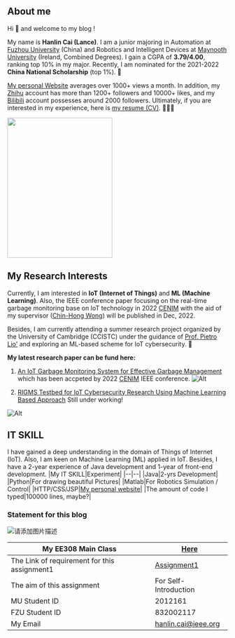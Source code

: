 ## About me
Hi 👋 and welcome to my blog !

My name is **Hanlin Cai (Lance)**. I am a junior majoring in Automation at [Fuzhou University] (China) and Robotics and Intelligent Devices at [Maynooth University] (Ireland, Combined Degrees). I gain a CGPA of **3.79/4.00**, ranking top 10% in my major. Recently, I am nominated for the 2021-2022 **China National Scholarship** (top 1%). 🎊

[My personal Website] averages over 1000+ views a month. In addition, my [Zhihu] account has more than 1200+ followers and 10000+ likes, and my [Bilibili] account possesses around 2000 followers. Ultimately, if you are interested in my experience, here is [my resume (CV)]. 👨🏻‍💻

<img src="https://www.caihanlin.com/caihanlin.jpg" class="floatpic" width="240" height="320">


## My Research Interests
Currently, I am interested in **IoT (Internet of Things)** and **ML (Machine Learning)**. Also, the IEEE conference paper focusing on the real-time garbage monitoring base on IoT technology in 2022 [CENIM]  with the aid of my supervisor ([Chin-Hong Wong]) will be published in Dec, 2022. 

Besides, I am currently attending a summer research project organized by the University of Cambridge (CCISTC) under the guidance of [Prof. Pietro Lio'] and exploring an ML-based scheme for IoT cybersecurity. 🚀


**My latest research paper can be fund here:**
1. [An IoT Garbage Monitoring System for Effective Garbage Management] which has been accpeted by  2022 [CENIM] IEEE conference.
![Alt](https://img-blog.csdnimg.cn/c48a83e1e0674e7e8753bc9999e76549.png#pic_center)

2. [RIGMS Testbed for IoT Cybersecurity Research Using Machine Learning Based Approach] Still under working!

![Alt](https://img-blog.csdnimg.cn/1682bcb374734239adec3670d78d385d.png#pic_center)

## IT SKILL
I have gained a deep understanding in the domain of Things of Internet (IoT). Also, I am keen on Machine Learning (ML) applied in IoT. Besides, I have a 2-year experience of Java development and 1-year of front-end development.
|My IT SKILL|Experiment|
|--|--|
|Java|2-yrs Development|
|Python|For drawing beautiful Pictures|
|Matlab|For Robotics Simulation / Control|
|HTTP/CSS/JSP|[My personal website]|
|The amount of code I typed|100000 lines, maybe?|

### Statement for this blog
![请添加图片描述](https://img-blog.csdnimg.cn/6340ffe160c54bcc9dc0e9255516b7c3.jpeg)

| My EE308 Main Class| [Here]|
|--|--|
| The Link of requirement for this assignment1|[Assignment1]|
| The aim of this assignment | For Self-Introduction|
| MU Student ID | 2012161
|FZU Student ID|832002117|
|My Email|hanlin.cai@ieee.org|



[Zhihu]:https://www.zhihu.com/people/chlire
[Bilibili]:https://space.bilibili.com/594030035?spm_id_from=333.1007.0.0
[CENIM]:http://cenim.its.ac.id/#pdfexpress
[My Personal Website]: https://mieclance.club/
[My Bilibili Channel]: https://space.bilibili.com/594030035?spm_id_from=333.1007.0.0
[Fuzhou University]: https://www.fzu.edu.cn/
[Maynooth University]: https://maynoothuniversity.ie/
[Chin-Hong Wong]: https://www.researchgate.net/profile/Chin-Hong-Wong
[Prof. Pietro Lio']: https://www.cl.cam.ac.uk/~pl219/
[my resume (CV)]:https://github.com/GuangLun2000/miec-club-lance/blob/main/about-me/CV-HanlinCAI-20221022.pdf
[An IoT Garbage Monitoring System for Effective Garbage Management]:https://github.com/GuangLun2000/miec-club-lance/tree/main/Research-Paper/1-IoT-Garbage-Monitoring-in-CENIM2022
[RIGMS Testbed for IoT Cybersecurity Research Using Machine Learning Based Approach]:https://github.com/GuangLun2000/miec-club-lance/tree/main/Research-Paper/2-IoT-ML-Cybersecurity-in-Cambridge

[here]:https://blog.csdn.net/weixin_51100018/category_12066029.html?spm=1001.2014.3001.5482
[Assignment1]:https://github.com/GuangLun2000/EE308FZ/tree/main/Requirement-for-LAB/Lab1-20221022
